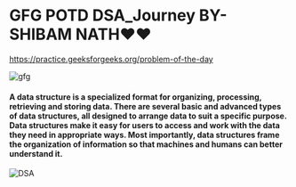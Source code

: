 # GFG POTD DSA_Journey BY-SHIBAM NATH❤❤
https://practice.geeksforgeeks.org/problem-of-the-day

![gfg](https://media.geeksforgeeks.org/img-practice/Problemofthedaynewcopy-1637640589.png)

#### A data structure is a specialized format for organizing, processing, retrieving and storing data. There are several basic and advanced types of data structures, all designed to arrange data to suit a specific purpose. Data structures make it easy for users to access and work with the data they need in appropriate ways. Most importantly, data structures frame the organization of information so that machines and humans can better understand it.


![DSA](https://blog.penjee.com/wp-content/uploads/2015/11/binary-search-tree-sorted-array-animation.gif)

















